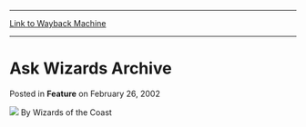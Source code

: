 
---
[Link to Wayback Machine](https://web.archive.org/web/20211023205606/https://magic.wizards.com/en/articles/archive/feature/ask-wizards-archive-2002-02-26)

[_metadata_:wayback_url]:- "https://magic.wizards.com/en/articles/archive/feature/ask-wizards-archive-2002-02-26"
[_metadata_:wayback_raw_url]:- "https://web.archive.org/web/20211023205606id_/https://magic.wizards.com/en/articles/archive/feature/ask-wizards-archive-2002-02-26"
[_metadata_:wayback_capture_timestamp]:- "2021-10-23 20:56:06+00:00"
[_metadata_:publish_date]:- "2002-02-26"
[_metadata_:generator]:- "Drupal 7 (http://drupal.org)"
---


Ask Wizards Archive
===================



 Posted in **Feature**
 on February 26, 2002 






![](https://media.magic.wizards.com/styles/auth_small/public/images/person/wizards_author.jpg)
By Wizards of the Coast

















